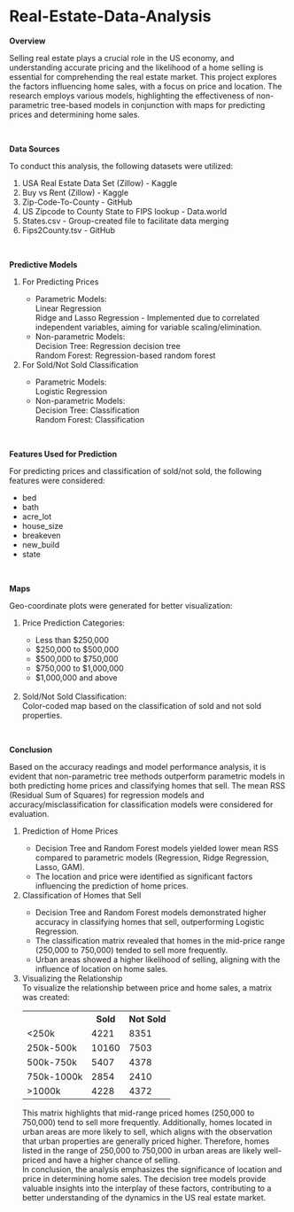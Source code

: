 # Real-Estate-Data-Analysis

**Overview**

Selling real estate plays a crucial role in the US economy, and understanding accurate pricing and the likelihood of a home selling is essential for comprehending the real estate market. This project explores the 
factors influencing home sales, with a focus on price and location. The research employs various models, highlighting the effectiveness of non-parametric tree-based models in conjunction with maps for predicting 
prices and determining home sales.

<br>

**Data Sources**

To conduct this analysis, the following datasets were utilized:

1. USA Real Estate Data Set (Zillow) - Kaggle
2. Buy vs Rent (Zillow) - Kaggle
3. Zip-Code-To-County - GitHub
4. US Zipcode to County State to FIPS lookup - Data.world
5. States.csv - Group-created file to facilitate data merging
6. Fips2County.tsv - GitHub

<br>

**Predictive Models**

<ol>
<li>For Predicting Prices</li>
<ul>
<li>Parametric Models:</li>
Linear Regression<br>
Ridge and Lasso Regression - Implemented due to correlated independent variables, aiming for variable scaling/elimination.
<li>Non-parametric Models:</li>
Decision Tree: Regression decision tree<br>
Random Forest: Regression-based random forest
</ul>

<li>For Sold/Not Sold Classification</li>
<ul>
<li>Parametric Models:</li>
Logistic Regression
<li>Non-parametric Models:</li>
Decision Tree: Classification<br>
Random Forest: Classification
<br>
</ul>
</ol>

<br>

**Features Used for Prediction**

For predicting prices and classification of sold/not sold, the following features were considered:
<br> 
<ul>
  <li>bed</li>
  <li>bath</li>
  <li>acre_lot</li>
  <li>house_size</li>
  <li>breakeven</li>
  <li>new_build</li>
  <li>state</li>
</ul>

<br>

**Maps**

Geo-coordinate plots were generated for better visualization:
<ol>
<li>Price Prediction Categories:</li>
<ul>
  <li>Less than $250,000</li>
  <li>$250,000 to $500,000</li>
  <li>$500,000 to $750,000</li>
  <li>$750,000 to $1,000,000</li>
  <li>$1,000,000 and above</li>
</ul>
<br>
<li>Sold/Not Sold Classification:</li>
Color-coded map based on the classification of sold and not sold properties.
</ol>

<br>

**Conclusion**

Based on the accuracy readings and model performance analysis, it is evident that non-parametric tree methods outperform parametric models in both predicting home prices and classifying homes that sell. The mean RSS (Residual Sum of Squares) for regression models and accuracy/misclassification for classification models were considered for evaluation.

<ol>
<li>Prediction of Home Prices</li>
<ul>
<li>Decision Tree and Random Forest models yielded lower mean RSS compared to parametric models (Regression, Ridge Regression, Lasso, GAM).</li>
<li>The location and price were identified as significant factors influencing the prediction of home prices.</li>
</ul>
  
<li>Classification of Homes that Sell</li>
<ul>
<li>Decision Tree and Random Forest models demonstrated higher accuracy in classifying homes that sell, outperforming Logistic Regression.</li>
<li>The classification matrix revealed that homes in the mid-price range (250,000 to 750,000) tended to sell more frequently.</li>
<li>Urban areas showed a higher likelihood of selling, aligning with the influence of location on home sales.</li>
</ul>

<li>Visualizing the Relationship</li>
To visualize the relationship between price and home sales, a matrix was created:<br>
<table>
  <tr>
    <th></th>
    <th>Sold</th>
    <th>Not Sold</th>
  </tr>
  <tr>
    <td>&lt;250k</td>
    <td>4221</td>
    <td>8351</td>
  </tr>
  <tr>
    <td>250k-500k</td>
    <td>10160</td>
    <td>7503</td>
  </tr>
  <tr>
    <td>500k-750k</td>
    <td>5407</td>
    <td>4378</td>
  </tr>
  <tr>
    <td>750k-1000k</td>
    <td>2854</td>
    <td>2410</td>
  </tr>
  <tr>
    <td>&gt;1000k</td>
    <td>4228</td>
    <td>4372</td>
  </tr>
</table>
This matrix highlights that mid-range priced homes (250,000 to 750,000) tend to sell more frequently. Additionally, homes located in urban areas are more likely to sell, which aligns with the observation that urban properties are generally priced higher. Therefore, homes listed in the range of 250,000 to 750,000 in urban areas are likely well-priced and have a higher chance of selling.<br>
In conclusion, the analysis emphasizes the significance of location and price in determining home sales. The decision tree models provide valuable insights into the interplay of these factors, contributing to a better understanding of the dynamics in the US real estate market.
</ol>
